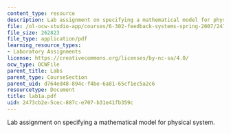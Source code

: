 ```yaml
---
content_type: resource
description: Lab assignment on specifying a mathematical model for physical system.
file: /ol-ocw-studio-app/courses/6-302-feedback-systems-spring-2007/2473cb2e5cec887ce707b31e41fb359c_lab1a.pdf
file_size: 262823
file_type: application/pdf
learning_resource_types:
- Laboratory Assignments
license: https://creativecommons.org/licenses/by-nc-sa/4.0/
ocw_type: OCWFile
parent_title: Labs
parent_type: CourseSection
parent_uid: d764ed48-894c-f4be-6a81-65cf1ec5a2c6
resourcetype: Document
title: lab1a.pdf
uid: 2473cb2e-5cec-887c-e707-b31e41fb359c
---
```

Lab assignment on specifying a mathematical model for physical system.
